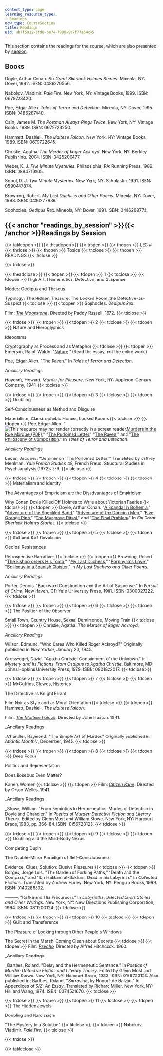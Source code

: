 ```yaml
---
content_type: page
learning_resource_types:
- Readings
ocw_type: CourseSection
title: Readings
uid: ab7f5912-3fd8-be74-7988-9c7f77a64cb5
---
```


This section contains the readings for the course, which are also presented by [session](#readings_by_session).

Books
-----

Doyle, Arthur Conan. _Six Great Sherlock Holmes Stories_. Mineola, NY: Dover, 1992. ISBN: 0486270556.

Nabokov, Vladimir. _Pale Fire_. New York, NY: Vintage Books, 1999. ISBN: 0679723420.

Poe, Edgar Allen. _Tales of Terror and Detection_. Mineola, NY: Dover, 1995. ISBN: 0486287440.

Cain, James M. _The Postman Always Rings Twice_. New York, NY: Vintage Books, 1989. ISBN: 0679723250.

Hammett, Dashiell. _The Maltese Falcon_. New York, NY: Vintage Books, 1989. ISBN: 0679722645.

Christie, Agatha. _The Murder of Roger Ackroyd_. New York, NY: Berkley Publishing, 2004. ISBN: 0425200477.

Weber, K. J. _Five Minute Mysteries_. Philadelphia, PA: Running Press, 1989. ISBN: 0894716905.

Sobol, D. J. _Two Minute Mysteries_. New York, NY: Scholastic, 1991. ISBN: 0590447874.

Browning, Robert. _My Last Duchess and Other Poems_. Mineola, NY: Dover, 1993. ISBN: 0486277836.

Sophocles. _Oedipus Rex_. Mineola, NY: Dover, 1991. ISBN: 0486268772.

{{< anchor "readings_by_session" >}}{{< /anchor >}}Readings by Session
----------------------------------------------------------------------

{{< tableopen >}}
{{< theadopen >}}
{{< tropen >}}
{{< thopen >}}
LEC #
{{< thclose >}}
{{< thopen >}}
Topics
{{< thclose >}}
{{< thopen >}}
READINGS
{{< thclose >}}

{{< trclose >}}

{{< theadclose >}}
{{< tropen >}}
{{< tdopen >}}
1
{{< tdclose >}}
{{< tdopen >}}
High Art, Hermenutics, Detection, and Suspense  
  
Modes: Oedipus and Theseus  
  
Typology: The Hidden Treasure, The Locked Room, the Detective-as-Suspect
{{< tdclose >}}
{{< tdopen >}}
Sophocles. _Oedipus Rex_.  
  
Film: [_The Moonstone_](http://www.imdb.com/title/tt0068108/). Directed by Paddy Russell. 1972.
{{< tdclose >}}

{{< trclose >}}
{{< tropen >}}
{{< tdopen >}}
2
{{< tdclose >}}
{{< tdopen >}}
Nature and Hieroglyphics  
  
Ideograms  
  
Cryptography as Process and as Metaphor
{{< tdclose >}}
{{< tdopen >}}
Emerson, Ralph Waldo. "[Nature](http://www.bartleby.com/5/114.html)." (Read the essay, not the entire work.)  
  
Poe, Edgar Allen. "[The Raven](http://www.poemuseum.org/selected_works/the_raven.html)." In _Tales of Terror and Detection_.  
  
_Ancillary Readings_  
  
Haycraft, Howard. _Murder for Pleasure_. New York, NY: Appleton-Century Company, 1941.
{{< tdclose >}}

{{< trclose >}}
{{< tropen >}}
{{< tdopen >}}
3
{{< tdclose >}}
{{< tdopen >}}
Doubling  
  
Self-Consciousness as Method and Disguise  
  
Materialism, Claustrophobic Homes, Locked Rooms
{{< tdclose >}}
{{< tdopen >}}
Poe, Edgar Allen. "![This resource may not render correctly in a screen reader.](/images/inacessible.gif)[Murders in the Rue Morgue (PDF)](https://americanenglish.state.gov/files/ae/resource_files/the_murders_in_the_rue_morgue.pdf)," "[The Purloined Letter](http://xroads.virginia.edu/~HYPER/POE/purloine.html)," "[The Raven](http://www.poemuseum.org/selected_works/the_raven.html)," and "[The Philosophy of Composition](http://www.eapoe.org/works/essays/philcomp.htm)." In _Tales of Terror and Detection._  
  
_Ancillary Readings_  
  
Lacan, Jacques. "Seminar on 'The Purloined Letter.'" Translated by Jeffrey Mehlman. _Yale French Studies_ 48, French Freud: Structural Studies in Psychoanalysis (1972): 5-9.
{{< tdclose >}}

{{< trclose >}}
{{< tropen >}}
{{< tdopen >}}
4
{{< tdclose >}}
{{< tdopen >}}
Materialism and Identity  
  
The Advantages of Empiricism are the Disadvantages of Empiricism  
  
Why Conan Doyle Killed Off Holmes to Write about Victorian Faeries
{{< tdclose >}}
{{< tdopen >}}
Doyle, Arthur Conan. "[A Scandal in Bohemia](https://etc.usf.edu/lit2go/32/the-adventures-of-sherlock-holmes/345/adventure-1-a-scandal-in-bohemia/)," "[Adventure of the Speckled Band](http://www.enotes.com/topics/adventure-speckled)," "[Adventure of the Dancing Men](http://www.eastoftheweb.com/short-stories/UBooks/AdveDanc.shtml)," "[Five Orange Pips](https://sherlock-holm.es/stories/html/cano.html#Story-7)," "[The Musgrave Ritual](https://sherlock-holm.es/stories/html/cano.html#Story-19)," and "[The Final Problem](https://sherlock-holm.es/stories/html/cano.html#Story-25)." In _Six Great Sherlock Holmes Stories_.
{{< tdclose >}}

{{< trclose >}}
{{< tropen >}}
{{< tdopen >}}
5
{{< tdclose >}}
{{< tdopen >}}
Self and Self-Revelation  
  
Oedipal Resistances  
  
Retrospective Narratives
{{< tdclose >}}
{{< tdopen >}}
Browning, Robert. "[The Bishop orders His Tomb](http://www.sparknotes.com/poetry/browning/section4.rhtml)," "[My Last Duchess](http://www.sparknotes.com/poetry/browning/section3.rhtml)," "[Porphyria's Lover](http://www.sparknotes.com/poetry/browning/section1.html)," "[Soliloquy in a Spanish Cloister](http://www.sparknotes.com/poetry/browning/section2.rhtml)." In _My Last Duchess and Other Poems._  
  
_Ancillary Readings_  
  
Porter, Dennis. "Backward Construction and the Art of Suspense." In _Pursuit of Crime_. New Haven, CT: Yale University Press, 1981. ISBN: 0300027222.
{{< tdclose >}}

{{< trclose >}}
{{< tropen >}}
{{< tdopen >}}
6
{{< tdclose >}}
{{< tdopen >}}
The Position of the Observer  
  
Small Town, Country House, Sexual Demimonde, Moving Train
{{< tdclose >}}
{{< tdopen >}}
Christie, Agatha. _The Murder of Roger Ackroyd_.  
  
_Ancillary Readings_  
  
Wilson, Edmund. "Who Cares Who Killed Roger Ackroyd?" Originally published in _New Yorker_, January 20, 1945.  
  
Grossvogel, David. "Agatha Christie: Containment of the Unknown." In _Mystery and Its Fictions: From Oedipus to Agatha Christie_. Baltimore, MD: Johns Hopkins University Press, 1979. ISBN: 0801822017.
{{< tdclose >}}

{{< trclose >}}
{{< tropen >}}
{{< tdopen >}}
7
{{< tdclose >}}
{{< tdopen >}}
McGuffins, Clewes, Histories  
  
The Detective as Knight Errant  
  
Film Noir as Style and as Moral Orientation
{{< tdclose >}}
{{< tdopen >}}
Hammett, Dashiell. _The Maltese Falcon_.  
  
Film: [_The Maltese Falcon_](http://www.imdb.com/title/tt0033870/). Directed by John Huston. 1941.  
  
_Ancillary Readings  
  
_Chandler, Raymond. "The Simple Art of Murder." Originally published in _Atlantic Monthly_, December, 1945.
{{< tdclose >}}

{{< trclose >}}
{{< tropen >}}
{{< tdopen >}}
8
{{< tdclose >}}
{{< tdopen >}}
Deep Focus  
  
Politics and Representation  
  
Does Rosebud Even Matter?  
  
Kane's Women
{{< tdclose >}}
{{< tdopen >}}
Film: [_Citizen Kane_](http://www.imdb.com/title/tt0033467/). Directed by Orson Welles. 1941.  
  
_Ancillary Readings  
  
_Stowe, William. "From Semiotics to Hermeneutics: Modes of Detection in Doyle and Chandler." In _Poetics of Murder: Detective Fiction and Literary Theory_. Edited by Glenn Most and William Stowe. New York, NY: Harcourt Brace, 1983, pp. 366-84. ISBN: 0156723123.
{{< tdclose >}}

{{< trclose >}}
{{< tropen >}}
{{< tdopen >}}
9
{{< tdclose >}}
{{< tdopen >}}
Doubling and the Mind-Body Nexus  
  
Completing Dupin  
  
The Double-Mirror Paradigm of Self-Consciousness  
  
Evidence, Clues, Solution: Elusive Pleasures
{{< tdclose >}}
{{< tdopen >}}
Borges, Jorge Luis. "The Garden of Forking Paths," "Death and the Compass," and "Ibn Hakkam al-Bokhari, Dead in his Labyrinth." In _Collected Fictions_. Translated by Andrew Hurley. New York, NY: Penguin Books, 1999. ISBN: 0140286802.  
  
———. "Kafka and His Precursors." In _Labyrinths: Selected Short Stories and Other Writings_. New York, NY: New Directions Publishing Corporation, 1964. ISBN: 0811200124.
{{< tdclose >}}

{{< trclose >}}
{{< tropen >}}
{{< tdopen >}}
10
{{< tdclose >}}
{{< tdopen >}}
Guilt and Transference  
  
The Pleasure of Looking through Other People's Windows  
  
The Secret in the Marsh: Coming Clean about Secrets
{{< tdclose >}}
{{< tdopen >}}
Film: [_Psycho_](http://www.imdb.com/title/tt0054215/). Directed by Alfred Hitchcock. 1960.  
  
_Ancillary Readings  
  
_Barthes, Roland. "Delay and the Hermeneutic Sentence." In _Poetics of Murder: Detective Fiction and Literary Theory_. Edited by Glenn Most and William Stowe. New York, NY: Harcourt Brace, 1983. ISBN: 0156723123. Also published in: Barthes, Roland. "_Sarrasine_, by Honoré de Balzac." In Appendices of _S/Z: An Essay_. Translated by Richard Miller. New York, NY: Hill and Wang, 1974. ISBN: 0374521670.
{{< tdclose >}}

{{< trclose >}}
{{< tropen >}}
{{< tdopen >}}
11
{{< tdclose >}}
{{< tdopen >}}
The Hidden Jewels  
  
Doubling and Narcissism  
  
"The Mystery to a Solution"
{{< tdclose >}}
{{< tdopen >}}
Nabokov, Vladimir. _Pale Fire_.
{{< tdclose >}}

{{< trclose >}}

{{< tableclose >}}